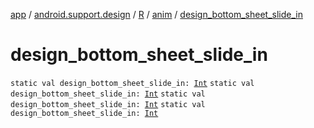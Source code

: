 [app](../../../index.md) / [android.support.design](../../index.md) / [R](../index.md) / [anim](index.md) / [design_bottom_sheet_slide_in](.)

# design_bottom_sheet_slide_in

`static val design_bottom_sheet_slide_in: `[`Int`](https://kotlinlang.org/api/latest/jvm/stdlib/kotlin/-int/index.html)
`static val design_bottom_sheet_slide_in: `[`Int`](https://kotlinlang.org/api/latest/jvm/stdlib/kotlin/-int/index.html)
`static val design_bottom_sheet_slide_in: `[`Int`](https://kotlinlang.org/api/latest/jvm/stdlib/kotlin/-int/index.html)
`static val design_bottom_sheet_slide_in: `[`Int`](https://kotlinlang.org/api/latest/jvm/stdlib/kotlin/-int/index.html)